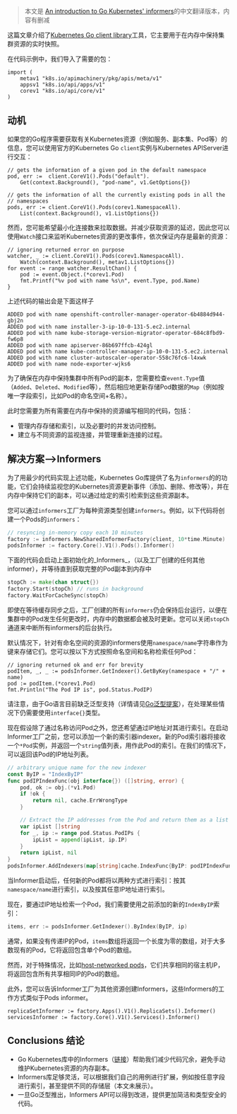 >本文是 [An introduction to Go Kubernetes' informers](https://macias.info/entry/202109081800_k8s_informers.md)的中文翻译版本，内容有删减

这篇文章介绍了[Kubernetes Go client library](https://pkg.go.dev/k8s.io/client-go/informers)工具，它主要用于在内存中保持集群资源的实时快照。

在代码示例中，我们导入了需要的包：

```golang
import (
    metav1 "k8s.io/apimachinery/pkg/apis/meta/v1"
    appsv1 "k8s.io/api/apps/v1"
    corev1 "k8s.io/api/core/v1"
)
```

动机
----------

如果您的Go程序需要获取有关Kubernetes资源（例如服务、副本集、Pod等）的信息，您可以使用官方的Kubernetes Go `client`实例与Kubernetes APIServer进行交互：

```golang
// gets the information of a given pod in the default namespace
pod, err :=  client.CoreV1().Pods("default").
    Get(context.Background(), "pod-name", v1.GetOptions{})

// gets the information of all the currently existing pods in all the
// namespaces
pods, err := client.CoreV1().Pods(corev1.NamespaceAll).
    List(context.Background(), v1.ListOptions{})
```


然而，您可能希望最小化连接数来拉取数据。并减少获取资源的延迟，因此您可以使用`Watch`接口来监听Kubernetes资源的更改事件，依次保证内存是最新的资源：

```golang
// ignoring returned error on purpose
watcher, _ := client.CoreV1().Pods(corev1.NamespaceAll).
	Watch(context.Background(), metav1.ListOptions{})
for event := range watcher.ResultChan() {
    pod := event.Object.(*corev1.Pod)
    fmt.Printf("%v pod with name %s\n", event.Type, pod.Name)
}
```

上述代码的输出会是下面这样子

```shell
ADDED pod with name openshift-controller-manager-operator-6b4884d944-gbj2n
ADDED pod with name installer-3-ip-10-0-131-5.ec2.internal
ADDED pod with name kube-storage-version-migrator-operator-684c8fbd9-fw6p8
ADDED pod with name apiserver-86b697ffcb-424gl
ADDED pod with name kube-controller-manager-ip-10-0-131-5.ec2.internal
ADDED pod with name cluster-autoscaler-operator-558c76fc6-l4xwk
ADDED pod with name node-exporter-wjks6
```

为了确保在内存中保持集群中所有Pod的副本，您需要检查`event.Type`值（`Added`、`Deleted`、`Modified`等），然后相应地更新存储Pod数据的`Map`（例如按唯一字段索引，比如Pod的命名空间+名称）。

此时您需要为所有需要在内存中保持的资源编写相同的代码，包括：

* 管理内存存储和索引，以及必要时的并发访问控制。
* 建立与不同资源的监视连接，并管理重新连接的过程。

解决方案-->Informers
-----------------------

为了用最少的代码实现上述功能，Kubernetes Go库提供了名为`informers`的的功能，它们会持续监视您的Kubernetes资源更新事件（添加、删除、修改等），并在内存中保持它们的副本，可以通过给定的索引检索到这些资源副本。

您可以通过`informers`工厂为每种资源类型创建`informers`。例如，以下代码将创建一个Pods的`informers`：



```go
// resyncing in-memory copy each 10 minutes
factory := informers.NewSharedInformerFactory(client, 10*time.Minute)
podsInformer := factory.Core().V1().Pods().Informer()


```

下面的代码会启动上面初始化的_Informers_，（以及工厂创建的任何其他informer），并等待直到获取完整的Pod副本到内存中

```go
stopCh := make(chan struct{})
factory.Start(stopCh) // runs in background
factory.WaitForCacheSync(stopCh)
```

即使在等待缓存同步之后，工厂创建的所有`informers`仍会保持后台运行，以便在集群中的Pod发生任何更改时，内存中的数据都会被及时更新。您可以关闭`stopCh`通道来中断所有informers的后台执行。

默认情况下，针对有命名空间的资源的informers使用`namespace/name`字符串作为键来存储它们。您可以按以下方式按照命名空间和名称检索任何Pod：

```golang
// ignoring returned ok and err for brevity
podItem, _, _ := podsInformer.GetIndexer().GetByKey(namespace + "/" + name)
pod := podItem.(*corev1.Pod)
fmt.Println("The Pod IP is", pod.Status.PodIP)
```

请注意，由于Go语言目前缺乏泛型支持（详情请见[Go泛型提案](https://go.googlesource.com/proposal/+/refs/heads/master/design/43651-type-parameters.md)），在处理某些情况下仍需要使用`interface{}`类型。


现在假设除了通过名称访问Pod之外，您还希望通过IP地址对其进行索引。在启动Informer工厂之前，您可以添加一个新的索引器indexer。新的Pod索引器将接收一个`*Pod`实例，并返回一个`string`值列表，用作此Pod的索引。在我们的情况下，可以返回该Pod的IP地址列表。

```go
// arbitrary unique name for the new indexer
const ByIP = "IndexByIP"
func podIPIndexFunc(obj interface{}) ([]string, error) {
    pod, ok := obj.(*v1.Pod)
    if !ok {
        return nil, cache.ErrWrongType
    }

    // Extract the IP addresses from the Pod and return them as a list of strings.
    var ipList []string
    for _, ip := range pod.Status.PodIPs {
        ipList = append(ipList, ip.IP)
    }
    return ipList, nil
}
podsInformer.AddIndexers(map[string]cache.IndexFunc{ByIP: podIPIndexFunc})


```


当Informer启动后，任何新的Pod都将以两种方式进行索引：按其`namespace/name`进行索引，以及按其任意IP地址进行索引。

现在，要通过IP地址检索一个Pod，我们需要使用之前添加的新的`IndexByIP`索引：

```go
items, err := podsInformer.GetIndexer().ByIndex(ByIP, ip)
```

通常，如果没有传递IP的Pod，`items`数组将返回一个长度为零的数组，对于大多数现有的Pod，它将返回包含单个Pod的数组。

然而，对于特殊情况，比如[host-networked pods](https://www.alibabacloud.com/help/doc-detail/123997.htm)，它们共享相同的宿主机IP，将返回包含所有共享相同IP的Pod的数组。

此外，您可以告诉Informer工厂为其他资源创建Informers，这些Informers的工作方式类似于Pods informer。

```golang
replicaSetInformer := factory.Apps().V1().ReplicaSets().Informer()
servicesInformer := factory.Core().V1().Services().Informer()
```

Conclusions 结论
-----------
*   Go Kubernetes库中的Informers（[链接](https://pkg.go.dev/k8s.io/client-go/informers)）帮助我们减少代码冗余，避免手动维护Kubernetes资源的内存副本。
*   Informers库足够灵活，可以根据我们自己的用例进行扩展，例如按任意字段进行索引，甚至提供不同的存储层（本文未展示）。
*   一旦Go泛型推出，Informers API可以得到改进，提供更加简洁和类型安全的代码。